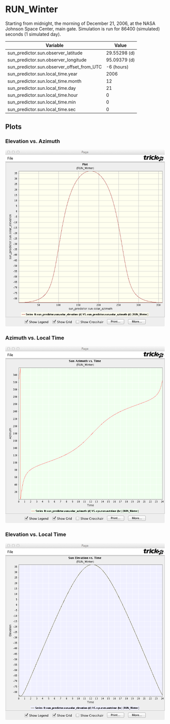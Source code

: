 # RUN_Winter
Starting from midnight, the morning of December 21, 2006, at the
NASA Johnson Space Center, main gate. Simulation is run for 86400
(simulated) seconds (1 simulated day).

Variable                                       |  Value
-----------------------------------------------|---------
sun\_predictor.sun.observer\_latitude          | 29.55298 (d)
sun\_predictor.sun.observer\_longitude         | 95.09379 (d)
sun\_predictor.sun.observer\_offset\_from\_UTC | -6 (hours)
sun\_predictor.sun.local\_time.year            | 2006      
sun\_predictor.sun.local\_time.month           | 12
sun\_predictor.sun.local\_time.day             | 21
sun\_predictor.sun.local\_time.hour            | 0
sun\_predictor.sun.local\_time.min             | 0
sun\_predictor.sun.local\_time.sec             | 0

## Plots
### Elevation vs. Azimuth
![](images/WinterElevationVsAzimuth.png)
### Azimuth vs. Local Time
![](images/WinterSunAzimuthVsTime.png)
### Elevation vs. Local Time
![](images/WinterSunElevationVsTime.png)

